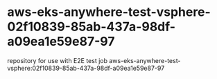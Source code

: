 # aws-eks-anywhere-test-vsphere-02f10839-85ab-437a-98df-a09ea1e59e87-97
repository for use with E2E test job aws-eks-anywhere-test-vsphere:02f10839-85ab-437a-98df-a09ea1e59e87-97
